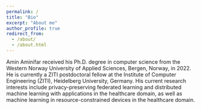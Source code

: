 ```yaml
---
permalink: /
title: "Bio"
excerpt: "About me"
author_profile: true
redirect_from: 
  - /about/
  - /about.html
---
```


Amin Aminifar received his Ph.D. degree in computer science from the Western Norway University of Applied Sciences, Bergen, Norway, in 2022. He is currently a ZITI postdoctoral fellow at the Institute of Computer Engineering (ZITI), Heidelberg University, Germany. His current research interests include privacy-preserving federated learning and distributed machine learning with applications in the healthcare domain, as well as machine learning in resource-constrained devices in the healthcare domain.

